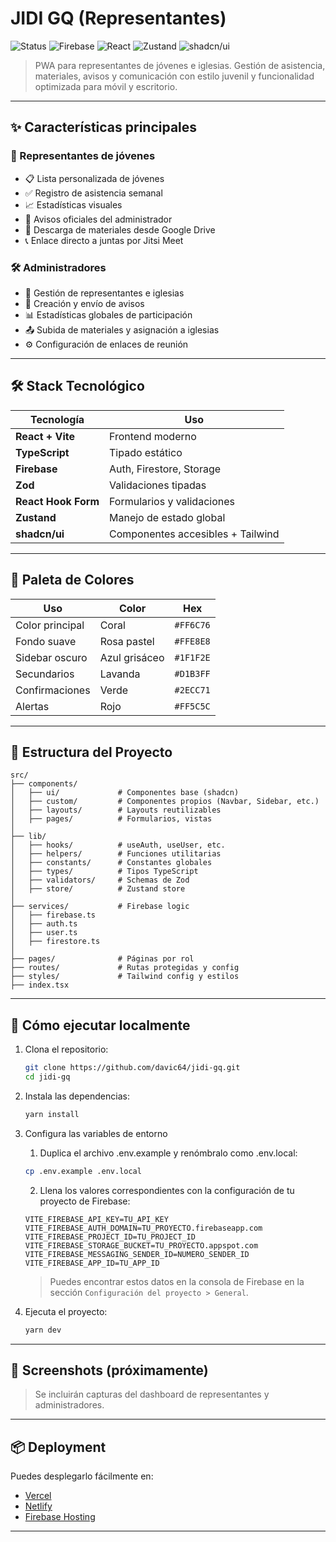 # JIDI GQ (Representantes)

![Status](https://img.shields.io/badge/status-en%20desarrollo-FF6C76)
![Firebase](https://img.shields.io/badge/Firebase-backend-yellow)
![React](https://img.shields.io/badge/React-frontend-61DAFB)
![Zustand](https://img.shields.io/badge/Zustand-state%20management-blue)
![shadcn/ui](https://img.shields.io/badge/UI-shadcn%2Fui-FF6C76)

> PWA para representantes de jóvenes e iglesias. Gestión de asistencia, materiales, avisos y comunicación con estilo juvenil y funcionalidad optimizada para móvil y escritorio.

---

## ✨ Características principales

### 👤 Representantes de jóvenes

- 📋 Lista personalizada de jóvenes
- ✅ Registro de asistencia semanal
- 📈 Estadísticas visuales
- 📢 Avisos oficiales del administrador
- 📂 Descarga de materiales desde Google Drive
- 📞 Enlace directo a juntas por Jitsi Meet

### 🛠️ Administradores

- 👥 Gestión de representantes e iglesias
- 📣 Creación y envío de avisos
- 📊 Estadísticas globales de participación
- 📤 Subida de materiales y asignación a iglesias
- ⚙️ Configuración de enlaces de reunión

---

## 🛠️ Stack Tecnológico

| Tecnología          | Uso                               |
| ------------------- | --------------------------------- |
| **React + Vite**    | Frontend moderno                  |
| **TypeScript**      | Tipado estático                   |
| **Firebase**        | Auth, Firestore, Storage          |
| **Zod**             | Validaciones tipadas              |
| **React Hook Form** | Formularios y validaciones        |
| **Zustand**         | Manejo de estado global           |
| **shadcn/ui**       | Componentes accesibles + Tailwind |

---

## 🎨 Paleta de Colores

| Uso             | Color         | Hex       |
| --------------- | ------------- | --------- |
| Color principal | Coral         | `#FF6C76` |
| Fondo suave     | Rosa pastel   | `#FFE8E8` |
| Sidebar oscuro  | Azul grisáceo | `#1F1F2E` |
| Secundarios     | Lavanda       | `#D1B3FF` |
| Confirmaciones  | Verde         | `#2ECC71` |
| Alertas         | Rojo          | `#FF5C5C` |

---

## 📂 Estructura del Proyecto

```
src/
├── components/
│   ├── ui/             # Componentes base (shadcn)
│   ├── custom/         # Componentes propios (Navbar, Sidebar, etc.)
│   ├── layouts/        # Layouts reutilizables
│   ├── pages/          # Formularios, vistas
│
├── lib/
│   ├── hooks/          # useAuth, useUser, etc.
│   ├── helpers/        # Funciones utilitarias
│   ├── constants/      # Constantes globales
│   ├── types/          # Tipos TypeScript
│   ├── validators/     # Schemas de Zod
│   ├── store/          # Zustand store
│
├── services/           # Firebase logic
│   ├── firebase.ts
│   ├── auth.ts
│   ├── user.ts
│   ├── firestore.ts
│
├── pages/              # Páginas por rol
├── routes/             # Rutas protegidas y config
├── styles/             # Tailwind config y estilos
├── index.tsx
```

---

## 🚀 Cómo ejecutar localmente

1. Clona el repositorio:

   ```bash
   git clone https://github.com/davic64/jidi-gq.git
   cd jidi-gq
   ```

2. Instala las dependencias:

   ```bash
   yarn install
   ```

3. Configura las variables de entorno

   1. Duplica el archivo .env.example y renómbralo como .env.local:

   ```bash
   cp .env.example .env.local
   ```

   2. Llena los valores correspondientes con la configuración de tu proyecto de Firebase:

   ```env
   VITE_FIREBASE_API_KEY=TU_API_KEY
   VITE_FIREBASE_AUTH_DOMAIN=TU_PROYECTO.firebaseapp.com
   VITE_FIREBASE_PROJECT_ID=TU_PROJECT_ID
   VITE_FIREBASE_STORAGE_BUCKET=TU_PROYECTO.appspot.com
   VITE_FIREBASE_MESSAGING_SENDER_ID=NUMERO_SENDER_ID
   VITE_FIREBASE_APP_ID=TU_APP_ID
   ```

   > Puedes encontrar estos datos en la consola de Firebase en la sección `Configuración del proyecto > General`.

4. Ejecuta el proyecto:
   ```bash
   yarn dev
   ```

---

## 🔧 Screenshots (próximamente)

> Se incluirán capturas del dashboard de representantes y administradores.

---

## 📦 Deployment

Puedes desplegarlo fácilmente en:

- [Vercel](https://vercel.com/)
- [Netlify](https://www.netlify.com/)
- [Firebase Hosting](https://firebase.google.com/products/hosting)

---
